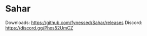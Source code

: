 # Sahar
Downloads:	https://github.com/fynessed/Sahar/releases
Discord:	https://discord.gg/Phxs52UmCZ
